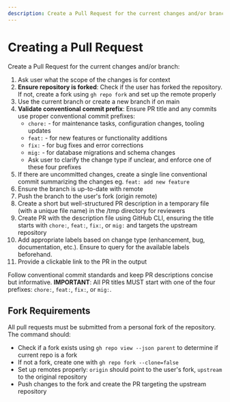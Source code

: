 ```yaml
---
description: Create a Pull Request for the current changes and/or branch
---
```


# Creating a Pull Request

Create a Pull Request for the current changes and/or branch:

1. Ask user what the scope of the changes is for context
2. **Ensure repository is forked**: Check if the user has forked the repository. If not, create a fork using `gh repo fork` and set up the remote properly
3. Use the current branch or create a new branch if on main
4. **Validate conventional commit prefix**: Ensure PR title and any commits use proper conventional commit prefixes:
   - `chore:` - for maintenance tasks, configuration changes, tooling updates
   - `feat:` - for new features or functionality additions
   - `fix:` - for bug fixes and error corrections
   - `mig:` - for database migrations and schema changes
   - Ask user to clarify the change type if unclear, and enforce one of these four prefixes
5. If there are uncommitted changes, create a single line conventional commit summarizing the changes eg. `feat: add new feature`
6. Ensure the branch is up-to-date with remote
7. Push the branch to the user's fork (origin remote)
8. Create a short but well-structured PR description in a temporary file (with a unique file name) in the /tmp directory for reviewers
9. Create PR with the description file using GitHub CLI, ensuring the title starts with `chore:`, `feat:`, `fix:`, or `mig:` and targets the upstream repository
10. Add appropriate labels based on change type (enhancement, bug, documentation, etc.). Ensure to query for the available labels beforehand.
11. Provide a clickable link to the PR in the output

Follow conventional commit standards and keep PR descriptions concise but informative. **IMPORTANT**: All PR titles MUST start with one of the four prefixes: `chore:`, `feat:`, `fix:`, or `mig:`.

## Fork Requirements

All pull requests must be submitted from a personal fork of the repository. The command should:
- Check if a fork exists using `gh repo view --json parent` to determine if current repo is a fork
- If not a fork, create one with `gh repo fork --clone=false`
- Set up remotes properly: `origin` should point to the user's fork, `upstream` to the original repository
- Push changes to the fork and create the PR targeting the upstream repository
